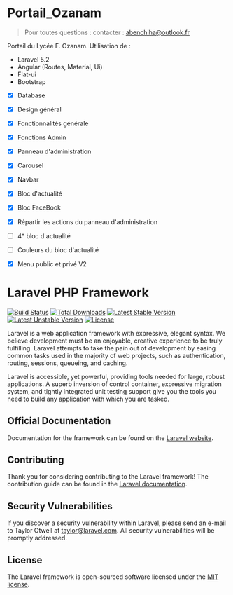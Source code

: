 # Portail_Ozanam

> Pour toutes questions : contacter : abenchiha@outlook.fr

Portail du Lycée F. Ozanam. Utilisation de : 
* Laravel 5.2
* Angular (Routes, Material, Ui)
* Flat-ui
* Bootstrap


- [x] Database
- [x] Design général
- [x] Fonctionnalités générale
- [x] Fonctions Admin
- [x] Panneau d'administration
- [x] Carousel
- [x] Navbar
- [x] Bloc d'actualité
- [x] Bloc FaceBook
- [x] Répartir les actions du panneau d'administration
- [ ] 4* bloc d'actualité
- [ ] Couleurs du bloc d'actualité
- [x] Menu public et privé V2




# Laravel PHP Framework

[![Build Status](https://travis-ci.org/laravel/framework.svg)](https://travis-ci.org/laravel/framework)
[![Total Downloads](https://poser.pugx.org/laravel/framework/d/total.svg)](https://packagist.org/packages/laravel/framework)
[![Latest Stable Version](https://poser.pugx.org/laravel/framework/v/stable.svg)](https://packagist.org/packages/laravel/framework)
[![Latest Unstable Version](https://poser.pugx.org/laravel/framework/v/unstable.svg)](https://packagist.org/packages/laravel/framework)
[![License](https://poser.pugx.org/laravel/framework/license.svg)](https://packagist.org/packages/laravel/framework)

Laravel is a web application framework with expressive, elegant syntax. We believe development must be an enjoyable, creative experience to be truly fulfilling. Laravel attempts to take the pain out of development by easing common tasks used in the majority of web projects, such as authentication, routing, sessions, queueing, and caching.

Laravel is accessible, yet powerful, providing tools needed for large, robust applications. A superb inversion of control container, expressive migration system, and tightly integrated unit testing support give you the tools you need to build any application with which you are tasked.

## Official Documentation

Documentation for the framework can be found on the [Laravel website](http://laravel.com/docs).

## Contributing

Thank you for considering contributing to the Laravel framework! The contribution guide can be found in the [Laravel documentation](http://laravel.com/docs/contributions).

## Security Vulnerabilities

If you discover a security vulnerability within Laravel, please send an e-mail to Taylor Otwell at taylor@laravel.com. All security vulnerabilities will be promptly addressed.

## License

The Laravel framework is open-sourced software licensed under the [MIT license](http://opensource.org/licenses/MIT).
